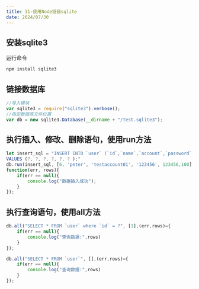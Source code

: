 ```yaml
---
title: 11-使用Node链接sqlite
date: 2024/07/30
---
```




## 安装sqlite3

运行命令

```bash
npm install sqlite3
```



## 链接数据库

```javascript
//导入模块
var sqlite3 = require("sqlite3").verbose();
//指定数据库文件位置
var db = new sqlite3.Database(__dirname + "/test.sqlite3");
```



## 执行插入、修改、删除语句，使用run方法

```javascript
let insert_sql = "INSERT INTO `user` (`id`,`name`,`account`,`password`,`create_time`,`balance`)
VALUES (?, ?, ?, ?, ?, ? );"
db.run(insert_sql, [6, 'peter', 'testaccount01', '123456', 123456,100],
function(err, rows){
    if(err == null){
        console.log("数据插入成功");
    }
});
```



## 执行查询语句，使用all方法

```javascript
db.all("SELECT * FROM `user` where `id` = ?", [1],(err,rows)={
    if(err == null){
        console.log("查询数据:",rows)
    }
});

db.all("SELECT * FROM `user`", [],(err,rows)={
    if(err == null){
        console.log("查询数据:",rows)
    }
});
```



